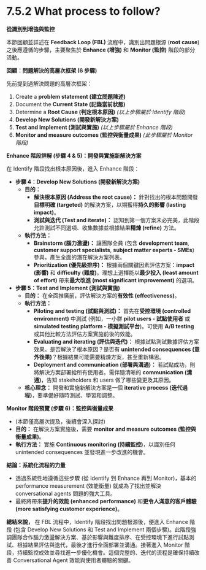# 7.5.2 What process to follow?

**從識別到增強與監控**

本節回顧並詳述在 **Feedback Loop (FBL)** 流程中，識別出問題根源 (**root cause**) 之後應遵循的步驟，主要聚焦於 **Enhance (增強)** 和 **Monitor (監控)** 階段的部分活動。

**回顧：問題解決的高層次框架 (6 步驟)**

先前提到過解決問題的高層次框架：

1. Create a **problem statement (建立問題陳述)**
2. Document the **Current State (記錄當前狀態)**
3. Determine a **Root Cause (判定根本原因)** _(以上步驟屬於 Identify 階段)_
4. **Develop New Solutions (開發新解決方案)**
5. **Test and Implement (測試與實施)** _(以上步驟屬於 Enhance 階段)_
6. **Monitor and measure outcomes (監控與衡量成果)** _(此步驟屬於 Monitor 階段)_

**Enhance 階段詳解 (步驟 4 & 5)：開發與實施新解決方案**

在 Identify 階段找出根本原因後，進入 Enhance 階段：

- **步驟 4：Develop New Solutions (開發新解決方案)**
    - **目的：**
        - **解決根本原因 (Address the root cause)：** 針對找出的根本問題開發**目標明確 (targeted)** 的解決方案，以期獲得**持久的影響 (lasting impact)**。
        - **測試與迭代 (Test and iterate)：** 認知到第一個方案未必完美，此階段允許測試不同選項、收集數據並根據結果**精煉 (refine)** 方法。
    - **執行方法：**
        - **Brainstorm (腦力激盪)：** 讓團隊全員 (包含 **development team**, **customer support specialists**, **subject matter experts - SMEs**) 參與，產生全面的潛在解決方案列表。
        - **Prioritization (優先級排序)：** 根據兩個關鍵因素評估方案：**impact (影響)** 和 **difficulty (難度)**。理想上選擇能以**最少投入 (least amount of effort)** 帶來**最大改進 (most significant improvement)** 的選項。
- **步驟 5：Test and Implement (測試與實施)**
    - **目的：** 在全面推廣前，評估解決方案的**有效性 (effectiveness)**。
    - **執行方法：**
        - **Piloting and testing (試點與測試)：** 首先在**受控環境 (controlled environment)** 中測試 (例如，一小群 **pilot users - 試點使用者** 或 **simulated testing platform - 模擬測試平台**)。可使用 **A/B testing** 或其他比較方法評估方案實施前後的效能。
        - **Evaluating and iterating (評估與迭代)：** 根據試點測試數據評估方案效果。是否解決了根本原因？是否有 **unintended consequences (意外後果)**？根據結果可能需要精煉方案，甚至重新構思。
        - **Deployment and communication (部署與溝通)：** 若試點成功，則將解決方案部署給所有使用者。需伴隨清晰的 **communication (溝通)**，告知 stakeholders 和 users 做了哪些變更及其原因。
    - **核心理念：** 開發和實施新解決方案是一個 **iterative process (迭代過程)**，要準備好隨時測試、學習和調整。

**Monitor 階段預覽 (步驟 6)：監控與衡量成果**

- (本節僅高層次提及，後續會深入探討)
- **目的：** 在解決方案實施後，需要 **monitor and measure outcomes (監控與衡量成果)**。
- **執行方法：** 實施 **Continuous monitoring (持續監控)**，以識別任何 unintended consequences 並發現進一步改進的機會。

**結論：系統化流程的力量**

- 透過系統性地遵循這些步驟 (從 Identify 到 Enhance 再到 Monitor)，基本的 performance measurement (效能衡量) 就成為了找出並解決 conversational agents 問題的強大工具。
- 最終將帶來**提升的效能 (enhanced performance)** 和**更令人滿意的客戶體驗 (more satisfying customer experience)**。

**總結來說，** 在 FBL 流程中，Identify 階段找出問題根源後，便進入 Enhance 階段 (包含 Develop New Solutions 和 Test and Implement 兩個步驟)。此階段強調團隊合作腦力激盪解決方案、基於影響與難度排序、在受控環境下進行試點測試、根據結果評估與迭代，最後才進行全面部署並溝通。接著進入 Monitor 階段，持續監控成效並尋找進一步優化機會。這個完整的、迭代的流程是確保持續改善 Conversational Agent 效能與使用者體驗的關鍵。